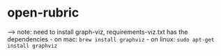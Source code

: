 # open-rubric

--> note: need to install graph-viz, requirements-viz.txt has the dependencies
    - on mac: `brew install graphviz`
    - on linux: `sudo apt-get install graphviz`
